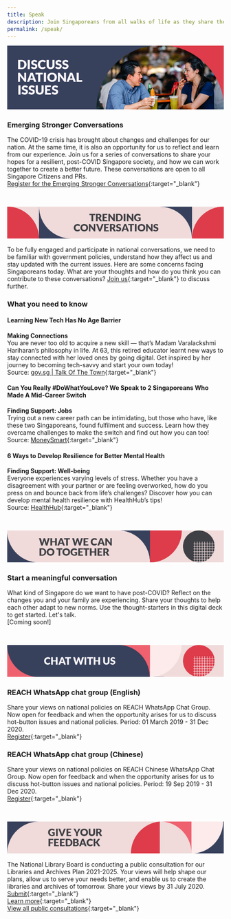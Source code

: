 ```yaml
---
title: Speak
description: Join Singaporeans from all walks of life as they share their views on national issues. Register now to participate.
permalink: /speak/
---
```


![Discuss national issues](/images/speak-header-1.jpg)

### Emerging Stronger Conversations

The COVID-19 crisis has brought about changes and challenges for our nation. At the same time, it is also an opportunity for us to reflect and learn from our experience. Join us for a series of conversations to share your hopes for a resilient, post-COVID Singapore society, and how we can work together to create a better future. These conversations are open to all Singapore Citizens and PRs.  
[Register for the Emerging Stronger Conversations](https://go.gov.sg/ESconversations/){:target="_blank"}

&nbsp;

![Trending conversations](/images/speak-header-2.jpg)

To be fully engaged and participate in national conversations, we need to be familiar with government policies, understand how they affect us and stay updated with the current issues. Here are some concerns facing Singaporeans today. What are your thoughts and how do you think you can contribute to these conversations? [Join us](https://www.reach.gov.sg/){:target="_blank"} to discuss further.

### What you need to know

#### Learning New Tech Has No Age Barrier

**Making Connections**  
You are never too old to acquire a new skill — that’s Madam Varalackshmi Hariharan’s philosophy in life. At 63, this retired educator learnt new ways to stay connected with her loved ones by going digital. Get inspired by her journey to becoming tech-savvy and start your own today!  
Source: [gov.sg | Talk Of The Town](https://www.gov.sg/article/learning-new-tech-has-no-age-barrier){:target="_blank"}

#### Can You Really #DoWhatYouLove? We Speak to 2 Singaporeans Who Made A Mid-Career Switch

**Finding Support: Jobs**  
Trying out a new career path can be intimidating, but those who have, like these two Singaporeans, found fulfilment and success. Learn how they overcame challenges to make the switch and find out how you can too!  
Source: [MoneySmart](https://blog.moneysmart.sg/career/professional-conversion-programme/){:target="_blank"}

#### 6 Ways to Develop Resilience for Better Mental Health

**Finding Support: Well-being**  
Everyone experiences varying levels of stress. Whether you have a disagreement with your partner or are feeling overworked, how do you press on and bounce back from life’s challenges? Discover how you can develop mental health resilience with HealthHub’s tips!  
Source: [HealthHub](https://www.healthhub.sg/live-healthy/575/mentalhealth_resilience){:target="_blank"}

&nbsp;

![What we can do together](/images/speak-header-3.jpg)

### Start a meaningful conversation

What kind of Singapore do we want to have post-COVID? Reflect on the changes you and your family are experiencing. Share your thoughts to help each other adapt to new norms. Use the thought-starters in this digital deck to get started. Let's talk.  
[Coming soon!]

&nbsp;

![Chat with us](/images/speak-header-4.jpg)

### REACH WhatsApp chat group (English)

Share your views on national policies on REACH WhatsApp Chat Group. Now open for feedback and when the opportunity arises for us to discuss hot-button issues and national policies. Period: 01 March 2019 - 31 Dec 2020.  
[Register](https://gems.gevme.com/66596366/registration/order/form){:target="_blank"}

### REACH WhatsApp chat group (Chinese)

Share your views on national policies on REACH Chinese WhatsApp Chat Group. Now open for feedback and when the opportunity arises for us to discuss hot-button issues and national policies. Period: 19 Sep 2019 - 31 Dec 2020.  
[Register](https://gems.gevme.com/79200895/registration/order/form){:target="_blank"}  

&nbsp;

![Give your feedback](/images/speak-header-5.jpg)

The National Library Board is conducting a public consultation for our Libraries and Archives Plan 2021-2025. Your views will help shape our plans, allow us to serve your needs better, and enable us to create the libraries and archives of tomorrow. Share your views by 31 July 2020.  
[Submit](https://form.gov.sg/#!/5ed4a28c3468470012daa661){:target="_blank"}  
[Learn more](https://www.reach.gov.sg/participate/public-consultation/national-library-board/public-consultation-on-the-libraries-and-archives-plan-2021-2025){:target="_blank"}  
[View all public consultations](https://www.reach.gov.sg/participate/public-consultation){:target="_blank"}


